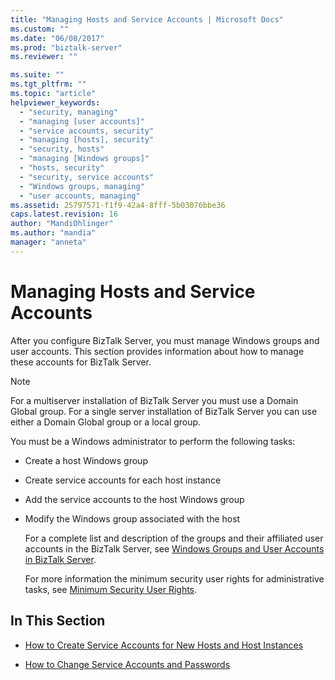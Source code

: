 ```yaml
---
title: "Managing Hosts and Service Accounts | Microsoft Docs"
ms.custom: ""
ms.date: "06/08/2017"
ms.prod: "biztalk-server"
ms.reviewer: ""

ms.suite: ""
ms.tgt_pltfrm: ""
ms.topic: "article"
helpviewer_keywords: 
  - "security, managing"
  - "managing [user accounts]"
  - "service accounts, security"
  - "managing [hosts], security"
  - "security, hosts"
  - "managing [Windows groups]"
  - "hosts, security"
  - "security, service accounts"
  - "Windows groups, managing"
  - "user accounts, managing"
ms.assetid: 25797571-f1f9-42a4-8fff-5b03076bbe36
caps.latest.revision: 16
author: "MandiOhlinger"
ms.author: "mandia"
manager: "anneta"
---
```

# Managing Hosts and Service Accounts
After you configure BizTalk Server, you must manage Windows groups and user accounts. This section provides information about how to manage these accounts for BizTalk Server.  
  
> [!NOTE]
>  For a multiserver installation of BizTalk Server you must use a Domain Global group. For a single server installation of BizTalk Server you can use either a Domain Global group or a local group.  
  
 You must be a Windows administrator to perform the following tasks:  
  
- Create a host Windows group  
  
- Create service accounts for each host instance  
  
- Add the service accounts to the host Windows group  
  
- Modify the Windows group associated with the host  
  
  For a complete list and description of the groups and their affiliated user accounts in the BizTalk Server, see [Windows Groups and User Accounts in BizTalk Server](../core/windows-groups-and-user-accounts-in-biztalk-server.md).  
  
  For more information the minimum security user rights for administrative tasks, see [Minimum Security User Rights](../core/minimum-security-user-rights.md).  
  
## In This Section  
  
-   [How to Create Service Accounts for New Hosts and Host Instances](../core/how-to-create-service-accounts-for-new-hosts-and-host-instances.md)  
  
-   [How to Change Service Accounts and Passwords](../core/how-to-change-service-accounts-and-passwords.md)